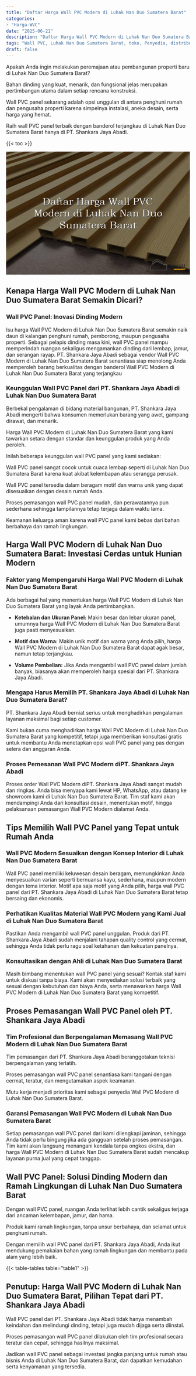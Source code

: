 ```yaml
---
title: "Daftar Harga Wall PVC Modern di Luhak Nan Duo Sumatera Barat"
categories: 
- "Harga-WVC"
date: "2025-06-21"
description: "Daftar Harga Wall PVC Modern di Luhak Nan Duo Sumatera Barat untuk rumah, kantor, dan toko. Material terbaik, beragam motif, warna elegan, beserta layanan pemasangan ditangani oleh teknisi profesional dan kepastian resmi!|Layanan distribusi Wall PVC Modern di Luhak Nan Duo Sumatera Barat bagi keperluan rumah, office, atau toko, beserta produk terbaik dan penempatan oleh tim berpengalaman serta garansi resmi.|Solusi Wall PVC Modern di Luhak Nan Duo Sumatera Barat yang andal untuk hunian, office, serta ritel, dengan produk unggulan dan pemasangan ditangani oleh tim ahli dan jaminan resmi.|Distribusi Wall PVC Modern di Luhak Nan Duo Sumatera Barat untuk tempat tinggal, perkantoran, dan gerai, beserta produk unggulan dan instalasi dikerjakan oleh teknisi ahli, lengkap beserta jaminan resmi.}"
tags: "Wall PVC, Luhak Nan Duo Sumatera Barat, toko, Penyedia, distributor"
draft: false
---
```


Apakah Anda ingin melakukan peremajaan atau pembangunan properti baru di Luhak Nan Duo Sumatera Barat?

Bahan dinding yang kuat, menarik, dan fungsional jelas merupakan pertimbangan utama dalam setiap rencana konstruksi.

Wall PVC panel sekarang adalah opsi unggulan di antara penghuni rumah dan pengusaha properti karena simpelnya instalasi, aneka desain, serta harga yang hemat.

Raih wall PVC panel terbaik dengan banderol terjangkau di Luhak Nan Duo Sumatera Barat hanya di PT. Shankara Jaya Abadi.

{{< toc >}}

![Daftar Harga Wall PVC Modern di Luhak Nan Duo Sumatera Barat](/images/Harga-WVC/Daftar-Harga-Wall-PVC-Modern-di-Luhak-Nan-Duo-Sumatera-Barat.png)


## Kenapa Harga Wall PVC Modern di Luhak Nan Duo Sumatera Barat Semakin Dicari?

### Wall PVC Panel: Inovasi Dinding Modern

Isu harga Wall PVC Modern di Luhak Nan Duo Sumatera Barat semakin naik daun di kalangan penghuni rumah, pemborong, maupun pengusaha properti. Sebagai pelapis dinding masa kini, wall PVC panel mampu memperindah ruangan sekaligus mengamankan dinding dari lembap, jamur, dan serangan rayap. PT. Shankara Jaya Abadi sebagai vendor Wall PVC Modern di Luhak Nan Duo Sumatera Barat senantiasa siap menolong Anda memperoleh barang berkualitas dengan banderol Wall PVC Modern di Luhak Nan Duo Sumatera Barat yang terjangkau

### Keunggulan Wall PVC Panel dari PT. Shankara Jaya Abadi di Luhak Nan Duo Sumatera Barat

Berbekal pengalaman di bidang material bangunan, PT. Shankara Jaya Abadi mengerti bahwa konsumen memerlukan barang yang awet, gampang dirawat, dan menarik.

Harga Wall PVC Modern di Luhak Nan Duo Sumatera Barat yang kami tawarkan setara dengan standar dan keunggulan produk yang Anda peroleh.

Inilah beberapa keunggulan wall PVC panel yang kami sediakan:

Wall PVC panel sangat cocok untuk cuaca lembap seperti di Luhak Nan Duo Sumatera Barat karena kuat akibat kelembapan atau serangga perusak.

Wall PVC panel tersedia dalam beragam motif dan warna unik yang dapat disesuaikan dengan desain rumah Anda.

Proses pemasangan wall PVC panel mudah, dan perawatannya pun sederhana sehingga tampilannya tetap terjaga dalam waktu lama.

Keamanan keluarga aman karena wall PVC panel kami bebas dari bahan berbahaya dan ramah lingkungan.

## Harga Wall PVC Modern di Luhak Nan Duo Sumatera Barat: Investasi Cerdas untuk Hunian Modern

### Faktor yang Mempengaruhi Harga Wall PVC Modern di Luhak Nan Duo Sumatera Barat

Ada berbagai hal yang menentukan harga Wall PVC Modern di Luhak Nan Duo Sumatera Barat yang layak Anda pertimbangkan.

- **Ketebalan dan Ukuran Panel:** Makin besar dan lebar ukuran panel, umumnya harga Wall PVC Modern di Luhak Nan Duo Sumatera Barat juga pasti menyesuaikan.

- **Motif dan Warna:** Makin unik motif dan warna yang Anda pilih, harga Wall PVC Modern di Luhak Nan Duo Sumatera Barat dapat agak besar, namun tetap terjangkau.

- **Volume Pembelian:** Jika Anda mengambil wall PVC panel dalam jumlah banyak, biasanya akan memperoleh harga spesial dari PT. Shankara Jaya Abadi.

### Mengapa Harus Memilih PT. Shankara Jaya Abadi di Luhak Nan Duo Sumatera Barat?

PT. Shankara Jaya Abadi berniat serius untuk menghadirkan pengalaman layanan maksimal bagi setiap customer.

Kami bukan cuma menghadirkan harga Wall PVC Modern di Luhak Nan Duo Sumatera Barat yang kompetitif, tetapi juga memberikan konsultasi gratis untuk membantu Anda menetapkan opsi wall PVC panel yang pas dengan selera dan anggaran Anda.

### Proses Pemesanan Wall PVC Modern diPT. Shankara Jaya Abadi

Proses order Wall PVC Modern diPT. Shankara Jaya Abadi sangat mudah dan ringkas. Anda bisa menyapa kami lewat HP, WhatsApp, atau datang ke showroom kami di Luhak Nan Duo Sumatera Barat. Tim staf kami akan mendampingi Anda dari konsultasi desain, menentukan motif, hingga pelaksanaan pemasangan Wall PVC Modern dialamat Anda.

## Tips Memilih Wall PVC Panel yang Tepat untuk Rumah Anda

### Wall PVC Modern Sesuaikan dengan Konsep Interior di Luhak Nan Duo Sumatera Barat

Wall PVC panel memiliki keluwesan desain beragam, memungkinkan Anda menyesuaikan varian seperti bernuansa kayu, sederhana, maupun modern dengan tema interior. Motif apa saja motif yang Anda pilih, harga wall PVC panel dari PT. Shankara Jaya Abadi di Luhak Nan Duo Sumatera Barat tetap bersaing dan ekonomis.

### Perhatikan Kualitas Material Wall PVC Modern yang Kami Jual di Luhak Nan Duo Sumatera Barat

Pastikan Anda mengambil wall PVC panel unggulan. Produk dari PT. Shankara Jaya Abadi sudah menjalani tahapan quality control yang cermat, sehingga Anda tidak perlu ragu soal ketahanan dan kekuatan panelnya.

### Konsultasikan dengan Ahli di Luhak Nan Duo Sumatera Barat

Masih bimbang menentukan wall PVC panel yang sesuai? Kontak staf kami untuk diskusi tanpa biaya. Kami akan menyediakan solusi terbaik yang sesuai dengan kebutuhan dan biaya Anda, serta menawarkan harga Wall PVC Modern di Luhak Nan Duo Sumatera Barat yang kompetitif.

## Proses Pemasangan Wall PVC Panel oleh PT. Shankara Jaya Abadi

### Tim Profesional dan Berpengalaman Memasang Wall PVC Modern di Luhak Nan Duo Sumatera Barat

Tim pemasangan dari PT. Shankara Jaya Abadi beranggotakan teknisi berpengalaman yang terlatih.

Proses pemasangan wall PVC panel senantiasa kami tangani dengan cermat, teratur, dan mengutamakan aspek keamanan.

Mutu kerja menjadi prioritas kami sebagai penyedia Wall PVC Modern di Luhak Nan Duo Sumatera Barat.

### Garansi Pemasangan Wall PVC Modern di Luhak Nan Duo Sumatera Barat

Setiap pemasangan wall PVC panel dari kami dilengkapi jaminan, sehingga Anda tidak perlu bingung jika ada gangguan setelah proses pemasangan. Tim kami akan langsung menangani kendala tanpa ongkos ekstra, dan harga Wall PVC Modern di Luhak Nan Duo Sumatera Barat sudah mencakup layanan purna jual yang cepat tanggap.

## Wall PVC Panel: Solusi Dinding Modern dan Ramah Lingkungan di Luhak Nan Duo Sumatera Barat

Dengan wall PVC panel, ruangan Anda terlihat lebih cantik sekaligus terjaga dari ancaman kelembapan, jamur, dan hama.

Produk kami ramah lingkungan, tanpa unsur berbahaya, dan selamat untuk penghuni rumah.

Dengan memilih wall PVC panel dari PT. Shankara Jaya Abadi, Anda ikut mendukung pemakaian bahan yang ramah lingkungan dan membantu pada alam yang lebih baik.

{{< table-tables table="table1" >}}

## Penutup: Harga Wall PVC Modern di Luhak Nan Duo Sumatera Barat, Pilihan Tepat dari PT. Shankara Jaya Abadi

Wall PVC panel dari PT. Shankara Jaya Abadi tidak hanya menambah keindahan dan melindungi dinding, tetapi juga mudah dijaga serta diinstal.

Proses pemasangan wall PVC panel dilakukan oleh tim profesional secara teratur dan cepat, sehingga hasilnya maksimal.

Jadikan wall PVC panel sebagai investasi jangka panjang untuk rumah atau bisnis Anda di Luhak Nan Duo Sumatera Barat, dan dapatkan kemudahan serta kenyamanan yang tersedia.